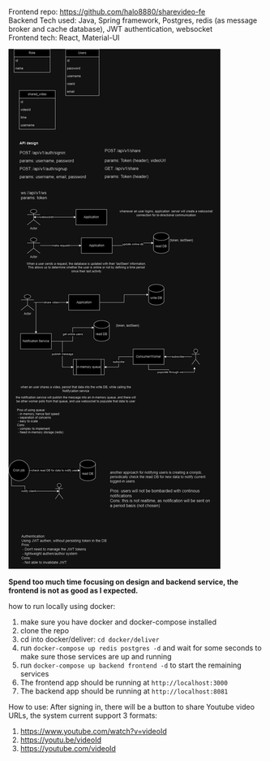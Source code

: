 Frontend repo: https://github.com/halo8880/sharevideo-fe <br>
Backend Tech used: Java, Spring framework, Postgres, redis (as message broker and cache database), JWT authentication, websocket<br>
Frontend tech: React, Material-UI <br>

![img.png](img.png)

**Spend too much time focusing on design and backend service, the frontend is not as good as I expected.** <br>

how to run locally using docker:
1. make sure you have docker and docker-compose installed
2. clone the repo
3. cd into docker/deliver: `cd docker/deliver`
4. run `docker-compose up redis postgres -d` and wait for some seconds to make sure those services are up and running
5. run `docker-compose up backend frontend -d` to start the remaining services
6. The frontend app should be running at `http://localhost:3000`
7. The backend app should be running at `http://localhost:8081`

How to use:
After signing in, there will be a button to share Youtube video URLs, the system current support 3 formats:
1. https://www.youtube.com/watch?v=videoId
2. https://youtu.be/videoId
3. https://youtube.com/videoId
